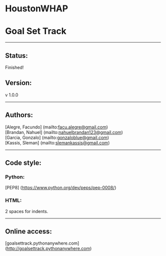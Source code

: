 # HoustonWHAP
# Goal Set Track

---
## Status:
Finished!
## Version:
v 1.0.0

---

## Authors:
[Alegre, Facundo] (mailto:facu.alegre@gmail.com)  
[Brandan, Nahuel] (mailto:nahuelbrandan123@gmail.com)  
[Garcia, Gonzalo] (mailto:gonzaloblue@gmail.com)  
[Kassis, Sleman] (mailto:slemankassis@gmail.com)  

---

## Code style:
### Python:
[PEP8] (https://www.python.org/dev/peps/pep-0008/)
### HTML:
2 spaces for indents. 

---

## Online access:
[goalsettrack.pythonanywhere.com] (http://goalsettrack.pythonanywhere.com) 
